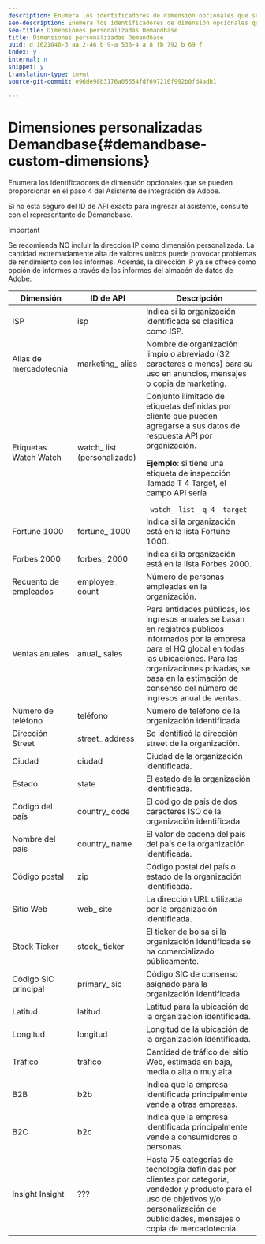 ```yaml
---
description: Enumera los identificadores de dimensión opcionales que se pueden proporcionar en el paso 4 del Asistente de integración de Adobe.
seo-description: Enumera los identificadores de dimensión opcionales que se pueden proporcionar en el paso 4 del Asistente de integración de Adobe.
seo-title: Dimensiones personalizadas Demandbase
title: Dimensiones personalizadas Demandbase
uuid: d 1621046-3 aa 2-46 b 9-a 536-4 a 8 fb 792 b 69 f
index: y
internal: n
snippet: y
translation-type: tm+mt
source-git-commit: e96de98b3176a05654fdf697210f992b0fd4adb1

---
```



# Dimensiones personalizadas Demandbase{#demandbase-custom-dimensions}

Enumera los identificadores de dimensión opcionales que se pueden proporcionar en el paso 4 del Asistente de integración de Adobe.

Si no está seguro del ID de API exacto para ingresar al asistente, consulte con el representante de Demandbase.

>[!IMPORTANT]
>
>Se recomienda NO incluir la dirección IP como dimensión personalizada. La cantidad extremadamente alta de valores únicos puede provocar problemas de rendimiento con los informes. Además, la dirección IP ya se ofrece como opción de informes a través de los informes del almacén de datos de Adobe.

<table id="table_3B44A18BE5FE45BC83389F89B48D9B97"> 
 <thead> 
  <tr> 
   <th colname="col1" class="entry"> Dimensión </th> 
   <th colname="col2" class="entry"> ID de API </th> 
   <th colname="col3" class="entry"> Descripción </th> 
  </tr>
 </thead>
 <tbody> 
  <tr> 
   <td colname="col1"> ISP </td> 
   <td colname="col2"> isp </td> 
   <td colname="col3"> Indica si la organización identificada se clasifica como ISP. </td> 
  </tr> 
  <tr> 
   <td colname="col1"> Alias de mercadotecnia </td> 
   <td colname="col2"> marketing_ alias </td> 
   <td colname="col3"> Nombre de organización limpio o abreviado (32 caracteres o menos) para su uso en anuncios, mensajes o copia de marketing. </td> 
  </tr> 
  <tr> 
   <td colname="col1"> Etiquetas Watch Watch </td> 
   <td colname="col2"> watch_ list (personalizado) </td> 
   <td colname="col3">Conjunto ilimitado de etiquetas definidas por cliente que pueden agregarse a sus datos de respuesta API por organización. <p><b>Ejemplo</b>: si tiene una etiqueta de inspección llamada T 4 Target, el campo API sería </p> <code> watch_ list_ q 4_ target</code> </td> 
  </tr> 
  <tr> 
   <td colname="col1"> Fortune 1000 </td> 
   <td colname="col2"> fortune_ 1000 </td> 
   <td colname="col3"> Indica si la organización está en la lista Fortune 1000. </td> 
  </tr> 
  <tr> 
   <td colname="col1"> Forbes 2000 </td> 
   <td colname="col2"> forbes_ 2000 </td> 
   <td colname="col3"> Indica si la organización está en la lista Forbes 2000. </td> 
  </tr> 
  <tr> 
   <td colname="col1"> Recuento de empleados </td> 
   <td colname="col2"> employee_ count </td> 
   <td colname="col3"> Número de personas empleadas en la organización. </td> 
  </tr> 
  <tr> 
   <td colname="col1"> Ventas anuales </td> 
   <td colname="col2"> anual_ sales </td> 
   <td colname="col3"> Para entidades públicas, los ingresos anuales se basan en registros públicos informados por la empresa para el HQ global en todas las ubicaciones. Para las organizaciones privadas, se basa en la estimación de consenso del número de ingresos anual de ventas. </td> 
  </tr> 
  <tr> 
   <td colname="col1"> Número de teléfono </td> 
   <td colname="col2"> teléfono </td> 
   <td colname="col3"> Número de teléfono de la organización identificada. </td> 
  </tr> 
  <tr> 
   <td colname="col1"> Dirección Street </td> 
   <td colname="col2"> street_ address </td> 
   <td colname="col3"> Se identificó la dirección street de la organización. </td> 
  </tr> 
  <tr> 
   <td colname="col1"> Ciudad </td> 
   <td colname="col2"> ciudad </td> 
   <td colname="col3"> Ciudad de la organización identificada. </td> 
  </tr> 
  <tr> 
   <td colname="col1"> Estado </td> 
   <td colname="col2"> state </td> 
   <td colname="col3"> El estado de la organización identificada. </td> 
  </tr> 
  <tr> 
   <td colname="col1"> Código del país </td> 
   <td colname="col2"> country_ code </td> 
   <td colname="col3"> El código de país de dos caracteres ISO de la organización identificada. </td> 
  </tr> 
  <tr> 
   <td colname="col1"> Nombre del país </td> 
   <td colname="col2"> country_ name </td> 
   <td colname="col3"> El valor de cadena del país del país de la organización identificada. </td> 
  </tr> 
  <tr> 
   <td colname="col1"> Código postal </td> 
   <td colname="col2"> zip </td> 
   <td colname="col3"> Código postal del país o estado de la organización identificada. </td> 
  </tr> 
  <tr> 
   <td colname="col1"> Sitio Web </td> 
   <td colname="col2"> web_ site </td> 
   <td colname="col3"> La dirección URL utilizada por la organización identificada. </td> 
  </tr> 
  <tr> 
   <td colname="col1"> Stock Ticker </td> 
   <td colname="col2"> stock_ ticker </td> 
   <td colname="col3"> El ticker de bolsa si la organización identificada se ha comercializado públicamente. </td> 
  </tr> 
  <tr> 
   <td colname="col1"> Código SIC principal </td> 
   <td colname="col2"> primary_ sic </td> 
   <td colname="col3"> Código SIC de consenso asignado para la organización identificada. </td> 
  </tr> 
  <tr> 
   <td colname="col1"> Latitud </td> 
   <td colname="col2"> latitud </td> 
   <td colname="col3"> Latitud para la ubicación de la organización identificada. </td> 
  </tr> 
  <tr> 
   <td colname="col1"> Longitud </td> 
   <td colname="col2"> longitud </td> 
   <td colname="col3"> Longitud de la ubicación de la organización identificada. </td> 
  </tr> 
  <tr> 
   <td colname="col1"> Tráfico </td> 
   <td colname="col2"> tráfico </td> 
   <td colname="col3"> Cantidad de tráfico del sitio Web, estimada en baja, media o alta o muy alta. </td> 
  </tr> 
  <tr> 
   <td colname="col1"> B2B </td> 
   <td colname="col2"> b2b </td> 
   <td colname="col3"> Indica que la empresa identificada principalmente vende a otras empresas. </td> 
  </tr> 
  <tr> 
   <td colname="col1"> B2C </td> 
   <td colname="col2"> b2c </td> 
   <td colname="col3"> Indica que la empresa identificada principalmente vende a consumidores o personas. </td> 
  </tr> 
  <tr> 
   <td colname="col1"> Insight Insight </td> 
   <td colname="col2"> ??? </td> 
   <td colname="col3"> Hasta 75 categorías de tecnología definidas por clientes por categoría, vendedor y producto para el uso de objetivos y/o personalización de publicidades, mensajes o copia de mercadotecnia. </td> 
  </tr> 
 </tbody> 
</table>


